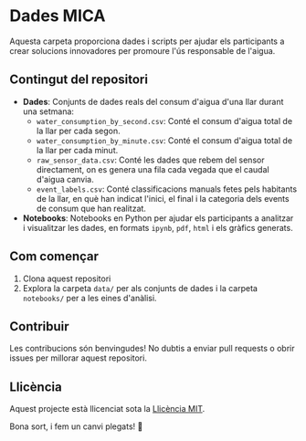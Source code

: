 # Dades MICA

Aquesta carpeta proporciona dades i scripts per ajudar els participants a crear solucions innovadores per promoure l'ús responsable de l'aigua.

## Contingut del repositori

- **Dades**: Conjunts de dades reals del consum d'aigua d'una llar durant una setmana:
    - `water_consumption_by_second.csv`: Conté el consum d'aigua total de la llar per cada segon.
    - `water_consumption_by_minute.csv`: Conté el consum d'aigua total de la llar per cada minut.
    - `raw_sensor_data.csv`: Conté les dades que rebem del sensor directament, on es genera una fila cada vegada que el caudal d'aigua canvia. 
    - `event_labels.csv`: Conté classificacions manuals fetes pels habitants de la llar, en què han indicat l'inici, el final i la categoria dels events de consum que han realitzat.
- **Notebooks**: Notebooks en Python per ajudar els participants a analitzar i visualitzar les dades, en formats `ipynb`, `pdf`, `html` i els gràfics generats.  

## Com començar

1. Clona aquest repositori  
2. Explora la carpeta `data/` per als conjunts de dades i la carpeta `notebooks/` per a les eines d'anàlisi.

## Contribuir

Les contribucions són benvingudes! No dubtis a enviar pull requests o obrir issues per millorar aquest repositori.

## Llicència

Aquest projecte està llicenciat sota la [Llicència MIT](LICENSE).

Bona sort, i fem un canvi plegats! 🌊
